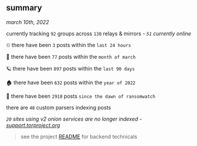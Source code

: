 
## summary
_march 10th, 2022_

currently tracking `92` groups across `130` relays & mirrors - _`51` currently online_

⏲ there have been `3` posts within the `last 24 hours`

🦈 there have been `77` posts within the `month of march`

🪐 there have been `897` posts within the `last 90 days`

🏚 there have been `632` posts within the `year of 2022`

🦕 there have been `2918` posts `since the dawn of ransomwatch`

there are `48` custom parsers indexing posts

_`20` sites using v2 onion services are no longer indexed - [support.torproject.org](https://support.torproject.org/onionservices/v2-deprecation/)_

> see the project [README](https://github.com/thetanz/ransomwatch#ransomwatch--) for backend technicals
